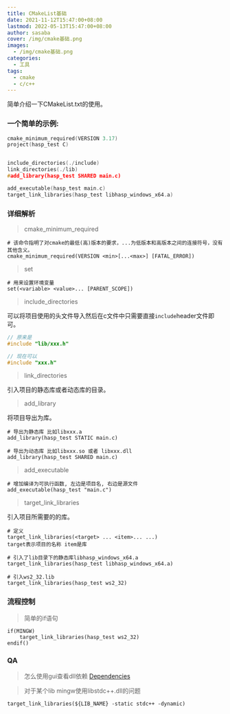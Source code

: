 ```yaml
---
title: CMakeList基础
date: 2021-11-12T15:47:00+08:00
lastmod: 2022-05-13T15:47:00+08:00
author: sasaba
cover: /img/cmake基础.png
images:
  - /img/cmake基础.png 
categories:
  - 工具
tags:
  - cmake
  - c/c++
---
```


简单介绍一下CMakeList.txt的使用。

<!--more-->
### 一个简单的示例:
```c
cmake_minimum_required(VERSION 3.17)
project(hasp_test C)


include_directories(./include)
link_directories(./lib)
#add_library(hasp_test SHARED main.c)

add_executable(hasp_test main.c)
target_link_libraries(hasp_test libhasp_windows_x64.a)
```

### 详细解析
> cmake_minimum_required

```text
# 该命令指明了对cmake的最低(高)版本的要求，...为低版本和高版本之间的连接符号，没有其他含义。
cmake_minimum_required(VERSION <min>[...<max>] [FATAL_ERROR])
```

> set

```text
# 用来设置环境变量
set(<variable> <value>... [PARENT_SCOPE])
```

> include_directories

可以将项目使用的头文件导入然后在c文件中只需要直接`include`header文件即可。
```c
// 原来是
#include "lib/xxx.h"

// 现在可以
#include "xxx.h"
```

> link_directories

引入项目的静态库或者动态库的目录。

> add_library

将项目导出为库。

```text
# 导出为静态库 比如libxxx.a
add_library(hasp_test STATIC main.c)

# 导出为动态库 比如libxxx.so 或者 libxxx.dll
add_library(hasp_test SHARED main.c)
```

> add_executable


```text
# 增加编译为可执行函数, 左边是项目名, 右边是源文件
add_executable(hasp_test "main.c")
```

> target_link_libraries

引入项目所需要的的库。

```text
# 定义
target_link_libraries(<target> ... <item>... ...)
target表示项目的名称 item是库

# 引入了lib目录下的静态库libhasp_windows_x64.a
target_link_libraries(hasp_test libhasp_windows_x64.a)

# 引入ws2_32.lib
target_link_libraries(hasp_test ws2_32)
```

### 流程控制

> 简单的if语句

```text
if(MINGW)
    target_link_libraries(hasp_test ws2_32)
endif()
```

### QA
> 怎么使用gui查看dll依赖
[Dependencies](https://github.com/lucasg/Dependencies)

> 对于某个lib mingw使用libstdc++.dll的问题

```text
target_link_libraries(${LIB_NAME} -static stdc++ -dynamic)
```